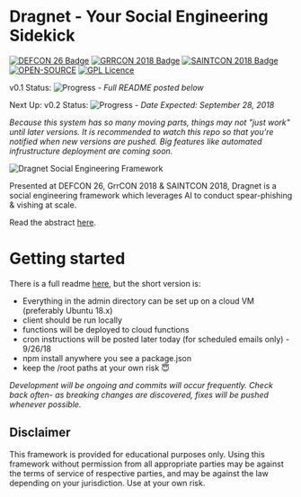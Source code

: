 # Dragnet - Your Social Engineering Sidekick
[![DEFCON 26 Badge](https://img.shields.io/badge/DEFCON-26-blue.svg)](https://defcon.org/html/defcon-26/dc-26-speakers.html#Kain)
[![GRRCON 2018 Badge](https://img.shields.io/badge/GRRCON-2018-green.svg)](https://grrcon.com/presentations)
[![SAINTCON 2018 Badge](https://img.shields.io/badge/SAINTCON-2018-%23ffc107.svg)](https://saintcon.org)
[![OPEN-SOURCE](https://img.shields.io/badge/OPEN-SOURCE-orange.svg)](#)
[![GPL Licence](https://img.shields.io/badge/LICENSE-GPLv3-blue.svg)](https://opensource.org/licenses/GPL-3.0/)

v0.1 Status: ![Progress](http://progressed.io/bar/100)   -   *Full README posted below*

Next Up:
v0.2 Status: ![Progress](http://progressed.io/bar/21)   -   *Date Expected: September 28, 2018*

*Because this system has so many moving parts, things may not "just work" until later versions. It is recommended to watch this repo so that you're notified when new versions are pushed. Big features like automated infrustructure deployment are coming soon.*

![Dragnet Social Engineering Framework](https://threat.tevora.com/content/images/2018/08/dragnet-social-engineering-1.png)

Presented at DEFCON 26, GrrCON 2018 & SAINTCON 2018, Dragnet is a social engineering framework which leverages AI to conduct spear-phishing & vishing at scale.

Read the abstract [here](https://defcon.org/html/defcon-26/dc-26-speakers.html#Kain).

# Getting started
There is a full readme [here](https://dragnet.gitbook.io/user-guide/), but the short version is:
- Everything in the admin directory can be set up on a cloud VM (preferably Ubuntu 18.x)
- client should be run locally
- functions will be deployed to cloud functions
- cron instructions will be posted later today (for scheduled emails only) - 9/26/18
- npm install anywhere you see a package.json
- keep the /root paths at your own risk 😇

*Development will be ongoing and commits will occur frequently. Check back often- as breaking changes are discovered, fixes will be pushed whenever possible.*



## Disclaimer

This framework is provided for educational purposes only. Using this framework without permission from all appropriate parties may be against the terms of service of respective parties, and may be against the law depending on your jurisdiction. Use at your own risk.
